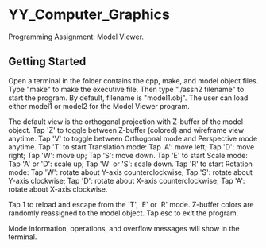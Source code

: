 # YY_Computer_Graphics
Programming Assignment: Model Viewer.

## Getting Started
Open a terminal in the folder contains the cpp, make, and model object files.
Type "make" to make the executive file.
Then type "./assn2 filename" to start the program. By default, filename is "model1.obj".
The user can load either model1 or model2 for the Model Viewer program.

The default view is the orthogonal projection with Z-buffer of the model object. 
Tap 'Z' to toggle between Z-buffer (colored) and wireframe view anytime.
Tap 'V' to toggle between Orthogonal mode and Perspective mode anytime.
Tap 'T' to start Translation mode: 
    Tap 'A': move left;
    Tap 'D': move right;
    Tap 'W': move up;
    Tap 'S': move down.
Tap 'E' to start Scale mode:
    Tap 'A' or 'D': scale up;
    Tap 'W' or 'S': scale down.
Tap 'R' to start Rotation mode:
    Tap 'W': rotate about Y-axis counterclockwise;
    Tap 'S': rotate about Y-axis clockwise;
    Tap 'D': rotate about X-axis counterclockwise;
    Tap 'A': rotate about X-axis clockwise.


Tap 1 to reload and escape from the 'T', 'E' or 'R' mode. Z-buffer colors are randomly reassigned to the model object.
Tap esc to exit the program.

Mode information, operations, and overflow messages will show in the terminal.

